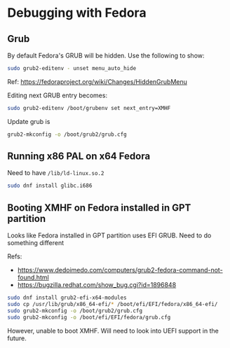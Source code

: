 # Debugging with Fedora

## Grub

By default Fedora's GRUB will be hidden. Use the following to show:
```sh
sudo grub2-editenv - unset menu_auto_hide
```

Ref: <https://fedoraproject.org/wiki/Changes/HiddenGrubMenu>

Editing next GRUB entry becomes:
```sh
sudo grub2-editenv /boot/grubenv set next_entry=XMHF
```

Update grub is
```sh
grub2-mkconfig -o /boot/grub2/grub.cfg
```

## Running x86 PAL on x64 Fedora

Need to have `/lib/ld-linux.so.2`

```sh
sudo dnf install glibc.i686
```

## Booting XMHF on Fedora installed in GPT partition

Looks like Fedora installed in GPT partition uses EFI GRUB. Need to do
something different

Refs:
* <https://www.dedoimedo.com/computers/grub2-fedora-command-not-found.html>
* <https://bugzilla.redhat.com/show_bug.cgi?id=1896848>

```sh
sudo dnf install grub2-efi-x64-modules
sudo cp /usr/lib/grub/x86_64-efi/* /boot/efi/EFI/fedora/x86_64-efi/
sudo grub2-mkconfig -o /boot/grub2/grub.cfg
sudo grub2-mkconfig -o /boot/efi/EFI/fedora/grub.cfg
```

However, unable to boot XMHF. Will need to look into UEFI support in the future.

